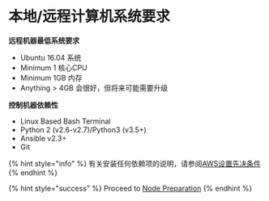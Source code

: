 # 本地/远程计算机系统要求

**远程机器最低系统要求**

* Ubuntu 16.04 系统
* Minimum 1 核心CPU
* Minimum 1GB 内存
* Anything &gt; 4GB 会很好，但将来可能需要升级

**控制机器依赖性**

* Linux Based Bash Terminal
* Python 2 \(v2.6-v2.7\)/Python3 \(v3.5+\)
* Ansible v2.3+
* Git

{% hint style="info" %}
有关安装任何依赖项的说明，请参阅[AWS设置先决条件](../aws-bootnode-setup/prerequisites.md)
{% endhint %}

{% hint style="success" %}
Proceed to [Node Preparation](node-preparation.md)
{% endhint %}

